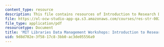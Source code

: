 ```yaml
---
content_type: resource
description: This file contains resources of Introduction to Research Data Management.
file: https://ol-ocw-studio-app-qa.s3.amazonaws.com/courses/res-str-002-data-management-spring-2016/9d8d702e3f5817c83bb0ac3de05556a9_MITRES_STR002S16_IntroDM.pdf
file_type: application/pdf
resourcetype: Document
title: 'MIT Libraries Data Management Workshops: Introduction to Research Data Management'
uid: 9d8d702e-3f58-17c8-3bb0-ac3de05556a9
---
```

